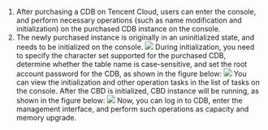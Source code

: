 1. After purchasing a CDB on Tencent Cloud, users can enter the console, and perform necessary operations (such as name modification and initialization) on the purchased CDB instance on the console.
2. The newly purchased instance is originally in an uninitialized state, and needs to be initialized on the console.
![](https://mccdn.qcloud.com/static/img/f8c37dbde2829cddfbb045f737369b70/f8c37dbde282.png)
During initialization, you need to specify the character set supported for the purchased CDB, determine whether the table name is case-sensitive, and set the root account password for the CDB, as shown in the figure below:
![](https://mccdn.qcloud.com/static/img/8465b666cfd471ba4b6253fcb286eccd/8465b666cfd4.png)
You can view the initialization and other operation tasks in the list of tasks on the console. After the CBD is initialized, CBD instance will be running, as shown in the figure below:
![](https://mccdn.qcloud.com/static/img/9c13a7e0c697c8633fd648ae0478790c/9c13a7e0c697.png)
Now, you can log in to CDB, enter the management interface, and perform such operations as capacity and memory upgrade.

